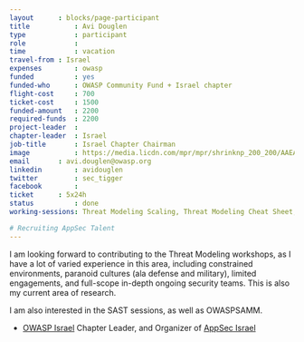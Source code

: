```yaml
---
layout		: blocks/page-participant
title			: Avi Douglen
type			: participant
role			: 
time			: vacation
travel-from	: Israel
expenses		: owasp
funded			: yes
funded-who		: OWASP Community Fund + Israel chapter
flight-cost		: 700
ticket-cost		: 1500
funded-amount	: 2200
required-funds	: 2200
project-leader	:
chapter-leader	: Israel
job-title		: Israel Chapter Chairman
image			: https://media.licdn.com/mpr/mpr/shrinknp_200_200/AAEAAQAAAAAAAAkRAAAAJDkyZmFkMDRlLWMzZjAtNDk1Yy1hNDFiLTA2MTM2M2IzNzFhZA.jpg
email       : avi.douglen@owasp.org
linkedin		: avidouglen
twitter			: sec_tigger
facebook		:
ticket      : 5x24h
status			: done
working-sessions: Threat Modeling Scaling, Threat Modeling Cheat Sheet, Threat Modeling Templates, Lightweight Threat Modeling Process, Threat Modeling Tools,Threat Modeling Owasp Pages, Threat Modeling Diagramming Techniques, Agile Practices for Security Teams, Integrating Security into a Portfolio Kanban, Draft SAMM2 - the "DevOps release", Maturity Models tool, Creating AppSec Teams, Application Security Guide for CISO, Writing Security Tests, DevSecOps vs SecDevOps, Threat and Vulnerability Management, Implications of Owasp Top 10 2017, Owasp Chapter Treasury, OWASP Chapter Leader Handbook, SAMM - V2 Ground Rules, Threat Modeling Where do I Start?, Define Agile Security Practices, SAMM - Core Model Update 2 - Dev Methods, Hands on Threat Modeling Juice Shop (Architecture), Hands on Threat Modeling Juice Shop (New features), Hands on Threat Modeling Juice Shop (Purchase workflow), Hands on Threat Modeling Juice Shop (Attacking 1), AppSec Review and Pentest Playbook, Threat Modeling Cheat Sheet & Lightweight Threat Modeling (Part I), Threat Modeling Scaling and Security Champions, Threat Modeling Cheat Sheet & Lightweight Threat Modeling (Part II), Hands on Threat Modeling Juice Shop (Attacking 2), Threat Modeling by Feature and Layer, Using Security Risks to Measure Agile Practices, Threat Modeling IoT Devices, Closing party, Hands on Threat Modeling Juice Shop (Fixing)

# Recruiting AppSec Talent
---
```


I am looking forward to contributing to the Threat Modeling workshops, as I have a lot of varied experience in this area, including constrained environments, paranoid cultures (ala defense and military), limited engagements, and full-scope in-depth ongoing security teams. This is also my current area of research. 

I am also interested in the SAST sessions, as well as OWASPSAMM.



* [OWASP Israel](https://www.owasp.org/index.php/Israel) Chapter Leader, and Organizer of [AppSec Israel](https://www.owasp.org/index.php/AppSec_Israel_2016)


